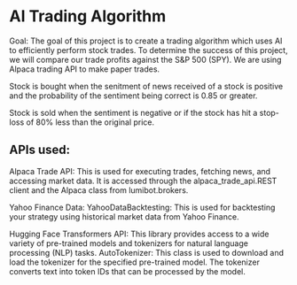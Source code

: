 # AI Trading Algorithm

Goal: 
  The goal of this project is to create a trading algorithm which uses AI to efficiently perform stock trades.
  To determine the success of this project, we will compare our trade profits against the S&P 500 (SPY). We are 
  using Alpaca trading API to make paper trades.


Stock is bought when the senitment of news received of a stock is positive and the probability of the sentiment being correct is 0.85 or greater.

Stock is sold when the sentiment is negative or if the stock has hit a stop-loss of 80% less than the original price. 

## APIs used:

  Alpaca Trade API: 
    This is used for executing trades, fetching news, and accessing market data. It is accessed through the alpaca_trade_api.REST client and the Alpaca class from lumibot.brokers. 

  Yahoo Finance Data:
    YahooDataBacktesting: This is used for backtesting your strategy using historical market data from Yahoo Finance.

  Hugging Face Transformers API:
    This library provides access to a wide variety of pre-trained models and tokenizers for natural language processing (NLP) tasks.
    AutoTokenizer: This class is used to download and load the tokenizer for the specified pre-trained model. The tokenizer converts text into token IDs that can be processed by the       model.
